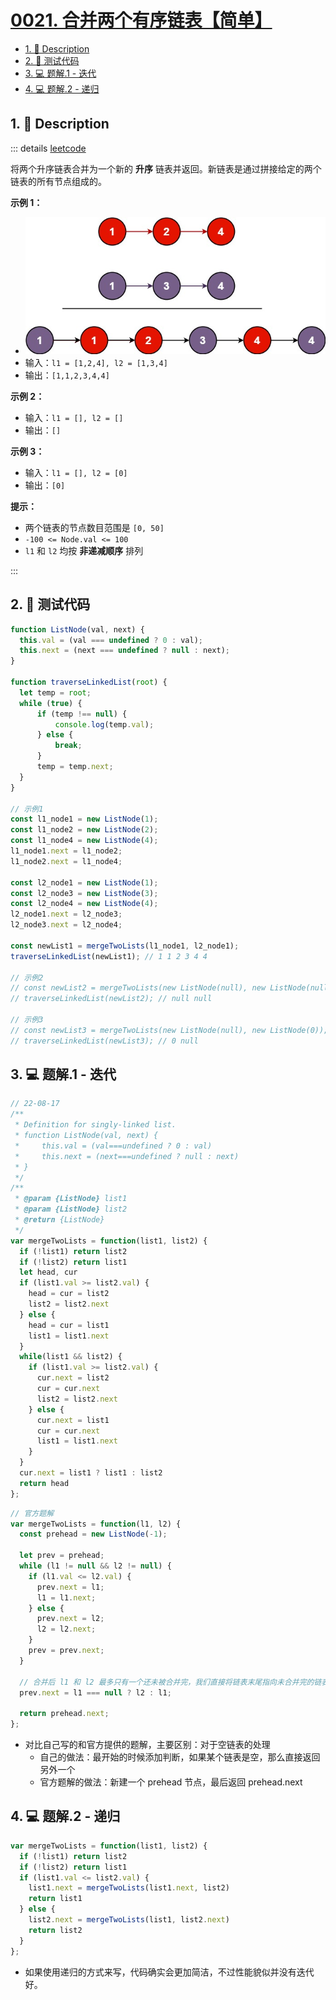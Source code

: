 # [0021. 合并两个有序链表【简单】](https://github.com/Tdahuyou/leetcode/tree/main/0021.%20%E5%90%88%E5%B9%B6%E4%B8%A4%E4%B8%AA%E6%9C%89%E5%BA%8F%E9%93%BE%E8%A1%A8%E3%80%90%E7%AE%80%E5%8D%95%E3%80%91)

<!-- region:toc -->
- [1. 📝 Description](#1--description)
- [2. 📒 测试代码](#2--测试代码)
- [3. 💻 题解.1 - 迭代](#3--题解1---迭代)
- [4. 💻 题解.2 - 递归](#4--题解2---递归)
<!-- endregion:toc -->

## 1. 📝 Description

::: details [leetcode](https://leetcode.cn/problems/merge-two-sorted-lists/)

将两个升序链表合并为一个新的 **升序** 链表并返回。新链表是通过拼接给定的两个链表的所有节点组成的。 

**示例 1：**

- ![](assets/2024-10-26-23-11-25.png)
- 输入：`l1 = [1,2,4], l2 = [1,3,4]`
- 输出：`[1,1,2,3,4,4]`

**示例 2：**

- 输入：`l1 = [], l2 = []`
- 输出：`[]`

**示例 3：**

- 输入：`l1 = [], l2 = [0]`
- 输出：`[0]`

**提示：**

- 两个链表的节点数目范围是 `[0, 50]`
- `-100 <= Node.val <= 100`
- `l1` 和 `l2` 均按 **非递减顺序** 排列

:::

## 2. 📒 测试代码

```js
function ListNode(val, next) {
  this.val = (val === undefined ? 0 : val);
  this.next = (next === undefined ? null : next);
}

function traverseLinkedList(root) {
  let temp = root;
  while (true) {
      if (temp !== null) {
          console.log(temp.val);
      } else {
          break;
      }
      temp = temp.next;
  }
}

// 示例1
const l1_node1 = new ListNode(1);
const l1_node2 = new ListNode(2);
const l1_node4 = new ListNode(4);
l1_node1.next = l1_node2;
l1_node2.next = l1_node4;

const l2_node1 = new ListNode(1);
const l2_node3 = new ListNode(3);
const l2_node4 = new ListNode(4);
l2_node1.next = l2_node3;
l2_node3.next = l2_node4;

const newList1 = mergeTwoLists(l1_node1, l2_node1);
traverseLinkedList(newList1); // 1 1 2 3 4 4

// 示例2
// const newList2 = mergeTwoLists(new ListNode(null), new ListNode(null));
// traverseLinkedList(newList2); // null null

// 示例3
// const newList3 = mergeTwoLists(new ListNode(null), new ListNode(0));
// traverseLinkedList(newList3); // 0 null
```

## 3. 💻 题解.1 - 迭代

```js
// 22-08-17
/**
 * Definition for singly-linked list.
 * function ListNode(val, next) {
 *     this.val = (val===undefined ? 0 : val)
 *     this.next = (next===undefined ? null : next)
 * }
 */
/**
 * @param {ListNode} list1
 * @param {ListNode} list2
 * @return {ListNode}
 */
var mergeTwoLists = function(list1, list2) {
  if (!list1) return list2
  if (!list2) return list1
  let head, cur
  if (list1.val >= list2.val) {
    head = cur = list2
    list2 = list2.next
  } else {
    head = cur = list1
    list1 = list1.next
  }
  while(list1 && list2) {
    if (list1.val >= list2.val) {
      cur.next = list2
      cur = cur.next
      list2 = list2.next
    } else {
      cur.next = list1
      cur = cur.next
      list1 = list1.next
    }
  }
  cur.next = list1 ? list1 : list2
  return head
};
```

```js
// 官方题解
var mergeTwoLists = function(l1, l2) {
  const prehead = new ListNode(-1);

  let prev = prehead;
  while (l1 != null && l2 != null) {
    if (l1.val <= l2.val) {
      prev.next = l1;
      l1 = l1.next;
    } else {
      prev.next = l2;
      l2 = l2.next;
    }
    prev = prev.next;
  }

  // 合并后 l1 和 l2 最多只有一个还未被合并完，我们直接将链表末尾指向未合并完的链表即可
  prev.next = l1 === null ? l2 : l1;

  return prehead.next;
};
```

- 对比自己写的和官方提供的题解，主要区别：对于空链表的处理
  - 自己的做法：最开始的时候添加判断，如果某个链表是空，那么直接返回另外一个
  - 官方题解的做法：新建一个 prehead 节点，最后返回 prehead.next

## 4. 💻 题解.2 - 递归

```js
var mergeTwoLists = function(list1, list2) {
  if (!list1) return list2
  if (!list2) return list1
  if (list1.val <= list2.val) {
    list1.next = mergeTwoLists(list1.next, list2)
    return list1
  } else {
    list2.next = mergeTwoLists(list1, list2.next)
    return list2
  }
};
```

- 如果使用递归的方式来写，代码确实会更加简洁，不过性能貌似并没有迭代好。












